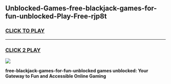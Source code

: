 
## Unblocked-Games-free-blackjack-games-for-fun-unblocked-Play-Free-rjp8t
<h3>
<a href="https://premium76.site?title=free-blackjack-games-for-fun-unblocked&ref=15A">CLICK TO PLAY</a></h3>
<hr>

<h3>
<a href="https://premium76.site?title=free-blackjack-games-for-fun-unblocked&ref=15A">CLICK 2 PLAY</a>
  
</h3>

<a href="https://premium76.site?title=free-blackjack-games-for-fun-unblocked&ref=15A"><img src="https://clearcache.store/games.png"></a>


**free-blackjack-games-for-fun-unblocked games unblocked: Your Gateway to Fun and Accessible Online Gaming**
